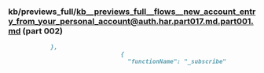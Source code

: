 ### kb/previews_full/kb__previews_full__flows__new_account_entry_from_your_personal_account@auth.har.part017.md.part001.md (part 002)

```md
            },
                                {
                                  "functionName": "_subscribe"
```

```
